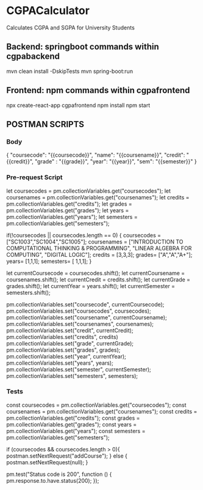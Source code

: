 # CGPACalculator 
Calculates CGPA and SGPA for University Students  

## Backend: springboot commands within cgpabackend 
mvn clean install -DskipTests 
mvn spring-boot:run

## Frontend: npm commands within cgpafrontend
npx create-react-app cgpafrontend
npm install
npm start

## POSTMAN SCRIPTS
### Body

{
    "coursecode": "{{coursecode}}",
    "name": "{{coursename}}",
    "credit": "{{credit}}",
    "grade" : "{{grade}}",
    "year": "{{year}}",
    "sem": "{{semester}}"
}

### Pre-request Script

let coursecodes = pm.collectionVariables.get("coursecodes");
let coursenames = pm.collectionVariables.get("coursenames");
let credits = pm.collectionVariables.get("credits");
let grades = pm.collectionVariables.get("grades");
let years = pm.collectionVariables.get("years");
let semesters = pm.collectionVariables.get("semesters");

if(!coursecodes || coursecodes.length == 0) {
    coursecodes = ["SC1003","SC1004","SC1005"];
    coursenames = ["INTRODUCTION TO COMPUTATIONAL THINKING & PROGRAMMING", "LINEAR ALGEBRA FOR COMPUTING", "DIGITAL LOGIC"];
    credits = [3,3,3];
    grades= ["A","A","A+"];
    years= [1,1,1];
    semesters= [ 1,1,1];
}

let currentCoursecode = coursecodes.shift();
let currentCoursename = coursenames.shift();
let currentCredit = credits.shift();
let currentGrade = grades.shift();
let currentYear = years.shift();
let currentSemester = semesters.shift();

pm.collectionVariables.set("coursecode", currentCoursecode);
pm.collectionVariables.set("coursecodes", coursecodes);
pm.collectionVariables.set("coursename", currentCoursename);
pm.collectionVariables.set("coursenames", coursenames);
pm.collectionVariables.set("credit", currentCredit);
pm.collectionVariables.set("credits", credits)
pm.collectionVariables.set("grade", currentGrade);
pm.collectionVariables.set("grades", grades);
pm.collectionVariables.set("year", currentYear);
pm.collectionVariables.set("years", years);
pm.collectionVariables.set("semester", currentSemester);
pm.collectionVariables.set("semesters", semesters);

### Tests
const coursecodes = pm.collectionVariables.get("coursecodes");
const coursenames = pm.collectionVariables.get("coursenames");
const credits = pm.collectionVariables.get("credits");
const grades = pm.collectionVariables.get("grades");
const years = pm.collectionVariables.get("years");
const semesters = pm.collectionVariables.get("semesters");

if (coursecodes && coursecodes.length > 0){
    postman.setNextRequest("addCourse");
} else {
    postman.setNextRequest(null);
}

pm.test("Status code is 200", function () {
    pm.response.to.have.status(200);
});